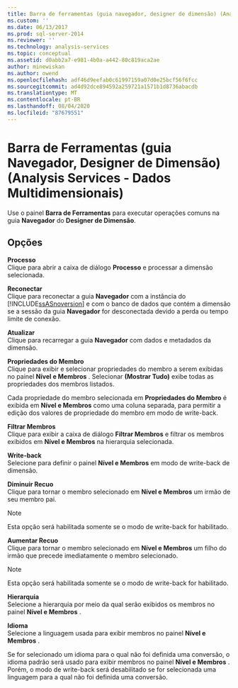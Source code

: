 ```yaml
---
title: Barra de ferramentas (guia navegador, designer de dimensão) (Analysis Services-dados multidimensionais) | Microsoft Docs
ms.custom: ''
ms.date: 06/13/2017
ms.prod: sql-server-2014
ms.reviewer: ''
ms.technology: analysis-services
ms.topic: conceptual
ms.assetid: d0abb2a7-e981-4b0a-a442-80c819aca2ae
author: minewiskan
ms.author: owend
ms.openlocfilehash: adf46d9eefab0c61997159a07d0e25bcf56f6fcc
ms.sourcegitcommit: ad4d92dce894592a259721a1571b1d8736abacdb
ms.translationtype: MT
ms.contentlocale: pt-BR
ms.lasthandoff: 08/04/2020
ms.locfileid: "87679551"
---
```

# <a name="toolbar-browser-tab-dimension-designer-analysis-services---multidimensional-data"></a>Barra de Ferramentas (guia Navegador, Designer de Dimensão) (Analysis Services - Dados Multidimensionais)
  Use o painel **Barra de Ferramentas** para executar operações comuns na guia **Navegador** do **Designer de Dimensão**.  
  
## <a name="options"></a>Opções  
 **Processo**  
 Clique para abrir a caixa de diálogo **Processo** e processar a dimensão selecionada.  
  
 **Reconectar**  
 Clique para reconectar a guia **Navegador** com a instância do [!INCLUDE[ssASnoversion](../includes/ssasnoversion-md.md)] e com o banco de dados que contém a dimensão se a sessão da guia **Navegador** for desconectada devido a perda ou tempo limite de conexão.  
  
 **Atualizar**  
 Clique para recarregar a guia **Navegador** com dados e metadados da dimensão.  
  
 **Propriedades do Membro**  
 Clique para exibir e selecionar propriedades do membro a serem exibidas no painel **Nível e Membros** . Selecionar **(Mostrar Tudo)** exibe todas as propriedades dos membros listados.  
  
 Cada propriedade do membro selecionada em **Propriedades do Membro** é exibida em **Nível e Membros** como uma coluna separada, para permitir a edição dos valores de propriedade do membro em modo de write-back.  
  
 **Filtrar Membros**  
 Clique para exibir a caixa de diálogo **Filtrar Membros** e filtrar os membros exibidos em **Nível e Membros** na hierarquia selecionada.  
  
 **Write-back**  
 Selecione para definir o painel **Nível e Membros** em modo de write-back de dimensão.  
  
 **Diminuir Recuo**  
 Clique para tornar o membro selecionado em **Nível e Membros** um irmão de seu membro pai.  
  
> [!NOTE]  
>  Esta opção será habilitada somente se o modo de write-back for habilitado.  
  
 **Aumentar Recuo**  
 Clique para tornar o membro selecionado em **Nível e Membros** um filho do irmão que precede imediatamente o membro selecionado.  
  
> [!NOTE]  
>  Esta opção será habilitada somente se o modo de write-back for habilitado.  
  
 **Hierarquia**  
 Selecione a hierarquia por meio da qual serão exibidos os membros no painel **Nível e Membros** .  
  
 **Idioma**  
 Selecione a linguagem usada para exibir membros no painel **Nível e Membros** .  
  
 Se for selecionado um idioma para o qual não foi definida uma conversão, o idioma padrão será usado para exibir membros no painel **Nível e Membros** . Porém, o modo de write-back será desabilitado se for selecionada uma linguagem para a qual não foi definida uma conversão.  
  
  
